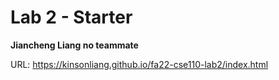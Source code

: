 # Lab 2 - Starter

**Jiancheng Liang no teammate**

URL: https://kinsonliang.github.io/fa22-cse110-lab2/index.html
